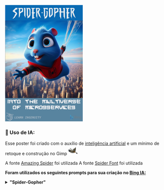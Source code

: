 <img src="./poster.png" width="50%">

### :robot: Uso de IA:

Esse poster foi criado com o auxílio de [inteligência artificial](https://www.bing.com/images/) e um mínimo de 
retoque e construção no Gimp [<img src="../../assets/icons/gimp.svg" width="30" height="30" title="Gimp" alt="Logo do Gimp" />](https://www.gimp.org/)

A fonte [Amazing Spider](https://www.dafont.com/the-amazing-spider-man.font) foi utilizada
A fonte [Spider Font](https://www.dafont.com/spider-font.font?fpp=100) foi utilizada


__Foram utilizados os seguintes prompts para sua criação no [Bing IA:](https://www.bing.com/images/create/)__

<details>
  <summary><b>"Spider-Gopher" </b></summary>
<i>"Gopher azul com o unifome do homem aranha sobre os ceus de manhatan pendurado em suas teias estilo cartoon 3d estilo pixar realista poster de filme de acao e heroi"<b>(sic)</b></i>
</details>

<!-- 
  https://www.dafont.com/spider-font.font?fpp=100
  https://www.fontspace.com/webslinger-2-font-f71972
  https://www.dafont.com/font-comment.php?file=homoarakhan
-->
